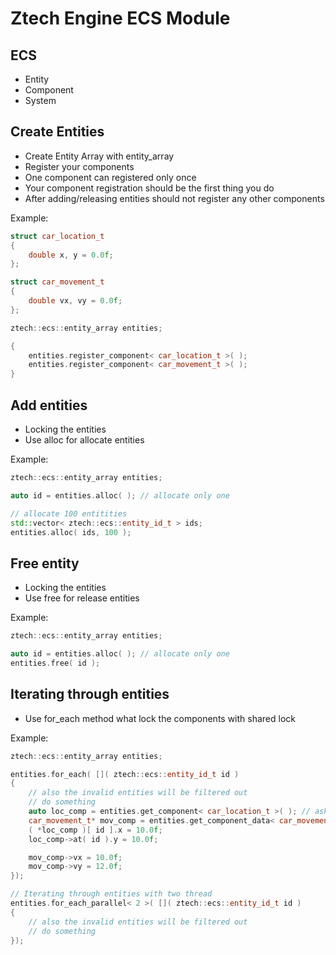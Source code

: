 # Ztech Engine ECS Module

## ECS

- Entity
- Component
- System

## Create Entities

- Create Entity Array with entity_array
- Register your components
- One component can registered only once
- Your component registration should be the first thing you do
- After adding/releasing entities should not register any other components

Example:
```c++
struct car_location_t
{
    double x, y = 0.0f;
};

struct car_movement_t
{
    double vx, vy = 0.0f;
};

ztech::ecs::entity_array entities;

{
    entities.register_component< car_location_t >( );
    entities.register_component< car_movement_t >( );
}
```

## Add entities

- Locking the entities
- Use alloc for allocate entities

Example:
```c++
ztech::ecs::entity_array entities;

auto id = entities.alloc( ); // allocate only one

// allocate 100 entitities
std::vector< ztech::ecs::entity_id_t > ids;
entities.alloc( ids, 100 );
```

## Free entity

- Locking the entities
- Use free for release entities

Example:
```c++
ztech::ecs::entity_array entities;

auto id = entities.alloc( ); // allocate only one
entities.free( id );
```

## Iterating through entities

- Use for_each method what lock the components with shared lock

Example:
```c++
ztech::ecs::entity_array entities;

entities.for_each( []( ztech::ecs::entity_id_t id )
{
    // also the invalid entities will be filtered out
    // do something
    auto loc_comp = entities.get_component< car_location_t >( ); // asking for component array
    car_movement_t* mov_comp = entities.get_component_data< car_movement_t >( id ); // asking for the data from the component
    ( *loc_comp )[ id ].x = 10.0f;
    loc_comp->at( id ).y = 10.0f;

    mov_comp->vx = 10.0f;
    mov_comp->vy = 12.0f;
});

// Iterating through entities with two thread
entities.for_each_parallel< 2 >( []( ztech::ecs::entity_id_t id )
{
    // also the invalid entities will be filtered out
    // do something
});
```
